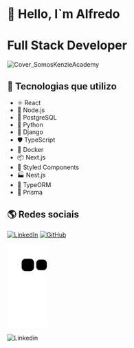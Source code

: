 # 👋 Hello, I`m Alfredo 

# Full Stack Developer

![Cover_SomosKenzieAcademy](https://user-images.githubusercontent.com/101817225/170341920-a3c10728-467b-4357-9428-0009b46e1af3.png)

<h2>🚀 Tecnologias que utilizo</h2>

<ul> 
    <li>⚛️ React</li>
    <li>🔧 Node.js</li>
    <li>🐘 PostgreSQL</li>
    <li>🐍 Python</li>
    <li>🐲 Django</li>
    <li>🛡️ TypeScript</li>
    <li>🐳 Docker</li>
    <li>📦 Next.js</li>
    <li>🎨 Styled Components</li>
    <li>🏭 Nest.js</li>
    <li>🔶 TypeORM</li>
    <li>🔷 Prisma</li>
</ul>

<h2>🌎 Redes sociais</h2>

[![LinkedIn](https://img.shields.io/badge/LinkedIn-0077B5?style=for-the-badge&logo=linkedin&logoColor=white)](https://www.linkedin.com/in/alfredopfneto/)
[![GitHub](https://img.shields.io/badge/GitHub-100000?style=for-the-badge&logo=github&logoColor=white)](https://github.com/alfredopfneto)

![Snake animation](https://github.com/rafaballerini/rafaballerini/blob/output/github-contribution-grid-snake.svg)

![Linkedin](https://user-images.githubusercontent.com/101817225/170341903-e0ef57e3-ad3b-4424-9156-12166981fd8e.png)
